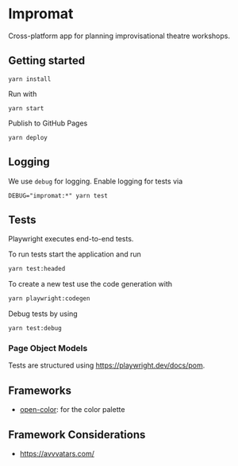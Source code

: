 # Impromat

Cross-platform app for planning improvisational theatre workshops.

## Getting started

```
yarn install
```

Run with

```
yarn start
```

Publish to GitHub Pages

```
yarn deploy
```

## Logging

We use `debug` for logging. Enable logging for tests via

```
DEBUG="impromat:*" yarn test
```

## Tests

Playwright executes end-to-end tests.

To run tests start the application and run

```sh
yarn test:headed
```

To create a new test use the code generation with

```sh
yarn playwright:codegen
```

Debug tests by using

```
yarn test:debug
```

### Page Object Models

Tests are structured using https://playwright.dev/docs/pom.

## Frameworks

- [open-color](https://github.com/yeun/open-color): for the color palette

## Framework Considerations

- https://avvvatars.com/
